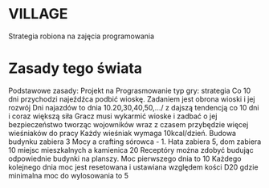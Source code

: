 # VILLAGE
Strategia robiona na zajęcia programowania

# Zasady tego świata
Podstawowe zasady: Projekt na Prograsmowanie    typ gry: strategia
Co 10 dni przychodzi najeźdźca podbić wioskę. Zadaniem jest obrona wioski i jej rozwój 
Dni najazdów to dnia 10.20,30,40,50,.../ z dajszą tendencją co 10 dni i coraz większą siła
Gracz musi wykarmić wioske i zadbać o jej bezpieczeństwo tworząc wojowników
wraz z czasem przybędzie więcej wieśniaków do pracy
Każdy wieśniak wymaga 10kcal/dzień. Budowa budynku zabiera 3 Mocy a crafting sórowca - 1.
Hata zabiera 5, dom zabiera 10 miejsc mieszkalnych a kamienica 20
Receptóry można zdobyć budując odpowiednie budynki na planszy.
Moc pierwszego dnia to 10
Każdego kolejnego dnia moc jest resetowana i ustawiana względem kości D20 gdzie minimalna moc do wylosowania to 5
